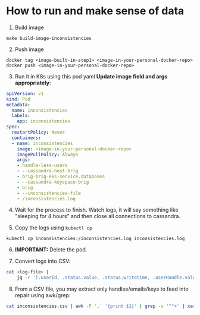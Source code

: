 # How to run and make sense of data

1. Build image

```
make build-image-inconsistencies
```
2. Push image

```
docker tag <image-built-in-step1> <image-in-your-personal-docker-repo>
docker push <image-in-your-personal-docker-repo>
```

3. Run it in K8s using this pod yaml **Update image field and args appropriately**:

```yaml
apiVersion: v1
kind: Pod
metadata:
  name: inconsistencies
  labels:
    app: inconsistencies
spec:
  restartPolicy: Never
  containers:
  - name: inconsistencies
    image: <image-in-your-personal-docker-repo>
    imagePullPolicy: Always
    args:
    - handle-less-users
    - --cassandra-host-brig
    - brig-brig-eks-service.databases
    - --cassandra-keyspace-brig
    - brig
    - --inconsistencies-file
    - /inconsistencies.log
```

4. Wait for the process to finish. Watch logs, it will say something like "sleeping for 4 hours" and then close all connections to cassandra.

5. Copy the logs using `kubectl cp`

```
kubectl cp inconsistencies:/inconsistencies.log inconsistencies.log
```

6. **IMPORTANT:** Delete the pod.

7. Convert logs into CSV:

```bash
cat <log-file> |
    jq -r '[.userId, .status.value, .status.writetime, .userHandle.value, .userHandle.writetime, .handleClaimUser.value, .handleClaimUser.writetime] | @csv' >! handle-less-users.csv
```

8. From a CSV file, you may extract only handles/emails/keys to feed into repair using awk/grep:

```bash
cat inconsistencies.csv | awk -F ',' '{print $1}' | grep -v '^"+' | xargs -n 1 echo > dangling-email-keys.txt
```
